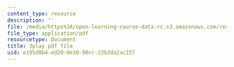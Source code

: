 ```yaml
---
content_type: resource
description: ''
file: /media/https%3A/open-learning-course-data-rc.s3.amazonaws.com/res-2-006-girls-who-build-cameras-summer-2016/e195d8b4ed20de3090cc23b3da2ac157_OJPqzP54KiY.pdf
file_type: application/pdf
resourcetype: Document
title: 3play pdf file
uid: e195d8b4-ed20-de30-90cc-23b3da2ac157
---
```

